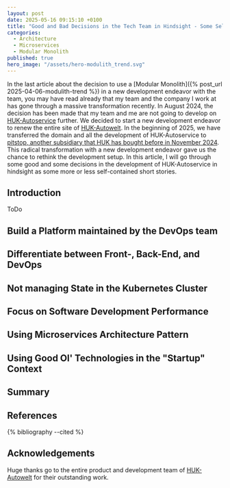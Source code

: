 ```yaml
---
layout: post
date: 2025-05-16 09:15:10 +0100
title: "Good and Bad Decisions in the Tech Team in Hindsight - Some Self-Contained Short Stories"
categories:
  - Architecture
  - Microservices
  - Modular Monolith
published: true
hero_image: "/assets/hero-modulith_trend.svg"
---
```

In the last article about the decision to use a [Modular Monolith]({% post_url 2025-04-06-modulith-trend %}) in a new development endeavor with the team, you may have read already that my team and the company I work at has gone through a massive transformation recently.
In August 2024, the decision has been made that my team and me are not going to develop on [HUK-Autoservice](https://www.huk-autoservice.de) further.
We decided to start a new development endeavor to renew the entire site of [HUK-Autowelt](https://www.huk-autowelt.de).
In the beginning of 2025, we have transferred the domain and all the development of HUK-Autoservice to [pitstop, another subsidiary that HUK has bought before in November 2024](https://www.spiegel.de/wirtschaft/service/huk-coburg-uebernimmt-werkstattkette-pitstop-a-41dc8155-af42-4677-93f4-b664d68065a3).
This radical transformation with a new development endeavor gave us the chance to rethink the development setup.
In this article, I will go through some good and some decisions in the development of HUK-Autoservice in hindsight as some more or less self-contained short stories.

## Introduction

ToDo

## Build a Platform maintained by the DevOps team

## Differentiate between Front-, Back-End, and DevOps

## Not managing State in the Kubernetes Cluster

## Focus on Software Development Performance

## Using Microservices Architecture Pattern

## Using Good Ol' Technologies in the "Startup" Context

## Summary

## References

{% bibliography --cited %}

## Acknowledgements

Huge thanks go to the entire product and development team of [HUK-Autowelt](https://www.huk-autowelt.de) for their outstanding work.